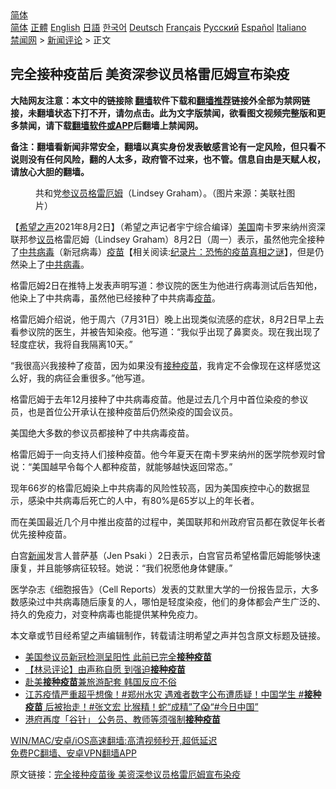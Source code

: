  <!-- 面包屑导航 --> <div class="breadcrumb"><!-- GTranslate: https://gtranslate.io/ -->  <div class="switcher notranslate">  <div class="selected">  <a href="#" onclick="return false;"> 简体</a>  </div>  <div class="option">  <a href="https://www.bannedbook.org" onclick="doGTranslate('zh-CN|zh-CN');jQuery('div.switcher div.selected a').html(jQuery(this).html());return false;" title="简体中文" class="nturl selected"> 简体</a>  <a href="https://www.bannedbook.org/zh-tw/" onclick="doGTranslate('zh-CN|zh-TW');jQuery('div.switcher div.selected a').html(jQuery(this).html());return false;" title="繁體中文" class="nturl"> 正體</a>  <a href="https://www.bannedbook.org/en/" onclick="doGTranslate('zh-CN|en');jQuery('div.switcher div.selected a').html(jQuery(this).html());return false;" title="English" class="nturl"> English</a>  <a href="https://www.bannedbook.org/ja/" onclick="doGTranslate('zh-CN|ja');jQuery('div.switcher div.selected a').html(jQuery(this).html());return false;" title="日本語" class="nturl"> 日語</a>  <a href="https://www.bannedbook.org/ko/" onclick="doGTranslate('zh-CN|ko');jQuery('div.switcher div.selected a').html(jQuery(this).html());return false;" title="한국어" class="nturl"> 한국어</a>  <a href="https://www.bannedbook.org/de/" onclick="doGTranslate('zh-CN|de');jQuery('div.switcher div.selected a').html(jQuery(this).html());return false;" title="Deutsch" class="nturl"> Deutsch</a>  <a href="https://www.bannedbook.org/fr/" onclick="doGTranslate('zh-CN|fr');jQuery('div.switcher div.selected a').html(jQuery(this).html());return false;" title="Français" class="nturl"> Français</a>  <a href="https://www.bannedbook.org/ru/" onclick="doGTranslate('zh-CN|ru');jQuery('div.switcher div.selected a').html(jQuery(this).html());return false;" title="Русский" class="nturl"> Русский</a>  <a href="https://www.bannedbook.org/es/" onclick="doGTranslate('zh-CN|es');jQuery('div.switcher div.selected a').html(jQuery(this).html());return false;" title="Español" class="nturl"> Español</a>  <a href="https://www.bannedbook.org/it/" onclick="doGTranslate('zh-CN|it');jQuery('div.switcher div.selected a').html(jQuery(this).html());return false;" title="Italiano" class="nturl"> Italiano</a>  </div>  </div>      <div class='breadcrumb-sub'><!-- Breadcrumb NavXT 6.3.0 --> <a href="https://www.bannedbook.org/" class="home">禁闻网</a> &gt; <a href="https://www.bannedbook.org/bnews/comments/" class="category">新闻评论</a> &gt; 正文</div></div><h2>完全接种疫苗后 美资深参议员格雷厄姆宣布染疫</h2> <p class="notice"><b>大陆网友注意：本文中的链接除 <a href="https://github.com/bannedbook/fanqiang" >翻墙</a>软件下载和<a href="https://github.com/killgcd/justmysocks/blob/master/README.md">翻墙推荐</a>链接外全部为禁网链接，未翻墙状态下打不开，请勿点击。此为文字版禁闻，欲看图文视频完整版和更多禁闻，请下载<a href="https://github.com/bannedbook/fanqiang">翻墙软件或APP</a>后翻墙上禁闻网。</p><p>备注：翻墙看新闻非常安全，翻墙以真实身份发表敏感言论有一定风险，但只看不说则没有任何风险，翻的人太多，政府管不过来，也不管。信息自由是天赋人权，请放心大胆的翻墙。</b></p>  <div class="entry"> <figure><figcaption>共和党<a href="https://www.bannedbook.org/bnews/tag/%e5%8f%82%e8%ae%ae%e5%91%98/" class="st_tag internal_tag" rel="tag" title="标签 参议员 下的日志">参议员</a><a href="https://www.bannedbook.org/bnews/tag/%E6%A0%BC%E9%9B%B7%E5%8E%84%E5%A7%86/" class="st_tag internal_tag" rel="tag" title="标签 格雷厄姆 下的日志">格雷厄姆</a>（Lindsey Graham）。（图片来源：美联社图片）</figcaption></figure> <p>【<span class='wp_keywordlink_affiliate'><a href="https://www.soundofhope.org" title="希望之声" target="_blank">希望之声</a></span>2021年8月2日】（希望之声记者宇宁综合编译）<a href="https://www.bannedbook.org/bnews/tag/%e7%be%8e%e5%9b%bd/" class="st_tag internal_tag" rel="tag" title="标签 美国 下的日志">美国</a>南卡罗来纳州资深联邦参<a href="https://www.bannedbook.org/bnews/tag/%e8%ae%ae%e5%91%98/" class="st_tag internal_tag" rel="tag" title="标签 议员 下的日志">议员</a>格雷厄姆（Lindsey Graham）8月2日（周一）表示，虽然他完全接种了<a href="https://www.bannedbook.org/bnews/tag/%e4%b8%ad%e5%85%b1/" class="st_tag internal_tag" rel="tag" title="标签 中共 下的日志">中共</a><a href="https://www.bannedbook.org/bnews/tag/%e7%97%85%e6%af%92/" class="st_tag internal_tag" rel="tag" title="标签 病毒 下的日志">病毒</a>（新冠病毒）<span class='wp_keywordlink'><a href="https://www.bannedbook.org/bnews/tculture/20160630/551027.html" title="疫苗" target="_blank">疫苗</a></span>【相关阅读:<a href='https://www.bannedbook.org/bnews/topimagenews/20180408/925060.html' target='_blank'>纪录片：恐怖的疫苗真相之谜</a>】，但是仍然染上了<a href="https://www.bannedbook.org/bnews/tag/%e4%b8%ad%e5%85%b1%e7%97%85%e6%af%92/" class="st_tag internal_tag" rel="tag" title="标签 中共病毒 下的日志">中共病毒</a>。</p> <p>格雷厄姆2日在推特上发表声明写道：参议院的医生为他进行病毒测试后告知他，他染上了中共病毒，虽然他已经接种了中共病毒<a href="https://www.bannedbook.org/bnews/tag/%e7%96%ab%e8%8b%97/" class="st_tag internal_tag" rel="tag" title="标签 疫苗 下的日志">疫苗</a>。</p> <p>格雷厄姆介绍说，他于周六（7月31日）晚上出现类似流感的症状，8月2日早上去看参议院的医生，并被告知染疫。他写道：“我似乎出现了鼻窦炎。现在我出现了轻度症状，我将自我隔离10天。”</p>  <p>“我很高兴我接种了疫苗，因为如果没有<a href="https://www.bannedbook.org/bnews/tag/%E6%8E%A5%E7%A7%8D%E7%96%AB%E8%8B%97/" class="st_tag internal_tag" rel="tag" title="标签 接种疫苗 下的日志">接种疫苗</a>，我肯定不会像现在这样感觉这么好，我的病征会重很多。”他写道。</p> <p>格雷厄姆于去年12月接种了中共病毒疫苗。他是过去几个月中首位染疫的参议员，也是首位公开承认在接种疫苗后仍然染疫的国会议员。</p> <p>美国绝大多数的参议员都接种了中共病毒疫苗。</p>  <p>格雷厄姆于一向支持人们接种疫苗。他今年夏天在南卡罗来纳州的医学院参观时曾说：“美国越早令每个人都种疫苗，就能够越快返回常态。”</p> <p>现年66岁的格雷厄姆染上中共病毒的风险性较高，因为美国疾控中心的数据显示，感染中共病毒后死亡的人中，有80%是65岁以上的年长者。</p> <p>而在美国最近几个月中推出疫苗的过程中，美国联邦和州政府官员都在敦促年长者优先接种疫苗。</p>  <p>白宫<span class='wp_keywordlink_affiliate'><a href="https://www.bannedbook.org/" title="新闻">新闻</a></span>发言人普萨基（Jen Psaki ）2日表示，白宫官员希望格雷厄姆能够快速康复，并且能够病征较轻。她说：“我们祝愿他身体健康。”</p> <p>医学杂志《细胞报告》（Cell Reports）发表的艾默里大学的一份报告显示，大多数感染过中共病毒随后康复的人，哪怕是轻度染疫，他们的身体都会产生广泛的、持久的免疫力，对变种病毒也能提供某种免疫力。</p> <p>本文章或节目经希望之声编辑制作，转载请注明希望之声并包含原文标题及链接。 </p>  <ul class='op-related-articles' title='相关阅读'> <li><a href='https://www.bannedbook.org/bnews/baitai/20210803/1599333.html' target='_blank'>美国参议员新冠检测呈阳性 此前已完全<b>接种疫苗</b></a></li> <li><a href='https://www.bannedbook.org/bnews/comments/20210802/1598997.html' target='_blank'>【林忌评论】由声称自愿 到强迫<b>接种疫苗</b></a></li> <li><a href='https://www.bannedbook.org/bnews/baitai/20210802/1598906.html' target='_blank'>赴美<b>接种疫苗</b>兼旅游配套 韩国反应不俗</a></li> <li><a href='https://www.bannedbook.org/bnews/bannedvideo/20210802/1598891.html' target='_blank'>江苏疫情严重超乎想像！#郑州水灾 遇难者数字公布遭质疑！中国学生 #<b>接种疫苗</b> 后被抬走！#张文宏 比猴精！蛇“成精”了😱“#今日中国”</a></li> <li><a href='https://www.bannedbook.org/bnews/headline/20210802/1598835.html' target='_blank'>港府再度「谷针」 公务员、教师等须强制<b>接种疫苗</b></a></li> </ul> <p class="texttj"> <a href="https://github.com/bannedbook/fanqiang/wiki/V2ray%E6%9C%BA%E5%9C%BA" target="_blank">WIN/MAC/安卓/iOS高速翻墙:高清视频秒开,超低延迟</a><br/> <a href="https://github.com/bannedbook/fanqiang/wiki/%E7%A6%81%E9%97%BB%E7%BD%91%E5%AE%89%E5%8D%93%E7%BF%BB%E5%A2%99%E6%96%B0%E9%97%BBAPP" target="_blank">免费PC翻墙、安卓VPN翻墙APP</a></p><p>原文链接：<a class="src_link"  href="https://www.soundofhope.org/post/531728" target="_blank">完全接种疫苗後 美资深参议员格雷厄姆宣布染疫</a></p><a name='sharetosocial'></a>  <div style="margin-bottom:5px;padding-bottom:5px;clear:both"> <div id="archive-pix-1" class="banner-ads"> <!-- AuctionX Display platform tag START --> <div id="26318x728x90x621x_ADSLOT2" clicktrack="%%CLICK_URL_ESC%%"></div> <!-- AuctionX Display platform tag END --> </div> <div id="archive-pix-2" class="banner-ads"> <!-- AuctionX Display platform tag START --> <div id="26315x300x250x621x_ADSLOT2" clicktrack="%%CLICK_URL_ESC%%"></div> <!-- AuctionX Display platform tag END --> </div> </div>  <div id="archive-pix-1" class="banner-ads"> <!-- AuctionX Display platform tag START --> <div id="26318x728x90x621x_ADSLOT3" clicktrack="%%CLICK_URL_ESC%%"></div> <!-- AuctionX Display platform tag END --> </div> </div><!--END ENTRY--> 